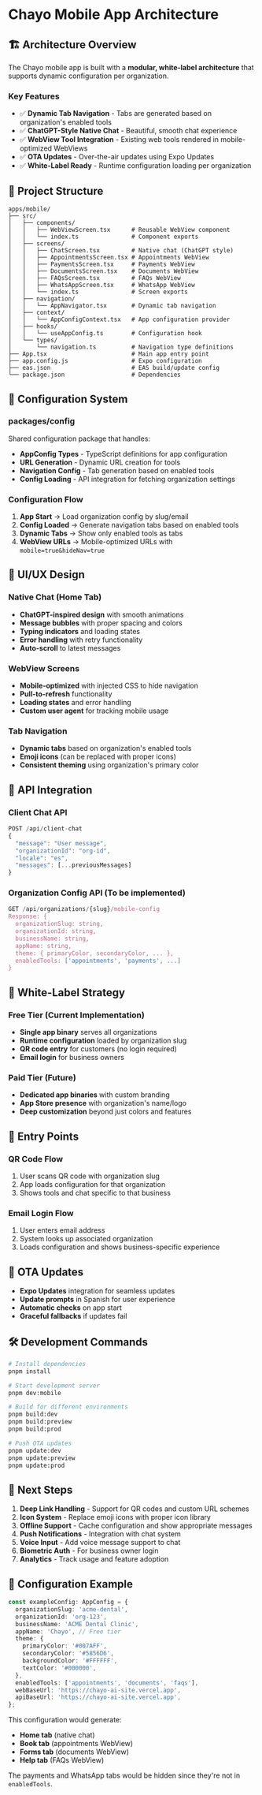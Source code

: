 # Chayo Mobile App Architecture

## 🏗️ **Architecture Overview**

The Chayo mobile app is built with a **modular, white-label architecture** that supports dynamic configuration per organization.

### **Key Features**
- ✅ **Dynamic Tab Navigation** - Tabs are generated based on organization's enabled tools
- ✅ **ChatGPT-Style Native Chat** - Beautiful, smooth chat experience
- ✅ **WebView Tool Integration** - Existing web tools rendered in mobile-optimized WebViews
- ✅ **OTA Updates** - Over-the-air updates using Expo Updates
- ✅ **White-Label Ready** - Runtime configuration loading per organization

## 📁 **Project Structure**

```
apps/mobile/
├── src/
│   ├── components/
│   │   ├── WebViewScreen.tsx      # Reusable WebView component
│   │   └── index.ts               # Component exports
│   ├── screens/
│   │   ├── ChatScreen.tsx         # Native chat (ChatGPT style)
│   │   ├── AppointmentsScreen.tsx # Appointments WebView
│   │   ├── PaymentsScreen.tsx     # Payments WebView
│   │   ├── DocumentsScreen.tsx    # Documents WebView
│   │   ├── FAQsScreen.tsx         # FAQs WebView
│   │   ├── WhatsAppScreen.tsx     # WhatsApp WebView
│   │   └── index.ts               # Screen exports
│   ├── navigation/
│   │   └── AppNavigator.tsx       # Dynamic tab navigation
│   ├── context/
│   │   └── AppConfigContext.tsx   # App configuration provider
│   ├── hooks/
│   │   └── useAppConfig.ts        # Configuration hook
│   └── types/
│       └── navigation.ts          # Navigation type definitions
├── App.tsx                        # Main app entry point
├── app.config.js                  # Expo configuration
├── eas.json                       # EAS build/update config
└── package.json                   # Dependencies
```

## 🔧 **Configuration System**

### **packages/config**
Shared configuration package that handles:
- **AppConfig Types** - TypeScript definitions for app configuration
- **URL Generation** - Dynamic URL creation for tools
- **Navigation Config** - Tab generation based on enabled tools
- **Config Loading** - API integration for fetching organization settings

### **Configuration Flow**
1. **App Start** → Load organization config by slug/email
2. **Config Loaded** → Generate navigation tabs based on enabled tools
3. **Dynamic Tabs** → Show only enabled tools as tabs
4. **WebView URLs** → Mobile-optimized URLs with `mobile=true&hideNav=true`

## 🎨 **UI/UX Design**

### **Native Chat (Home Tab)**
- **ChatGPT-inspired design** with smooth animations
- **Message bubbles** with proper spacing and colors
- **Typing indicators** and loading states
- **Error handling** with retry functionality
- **Auto-scroll** to latest messages

### **WebView Screens**
- **Mobile-optimized** with injected CSS to hide navigation
- **Pull-to-refresh** functionality
- **Loading states** and error handling
- **Custom user agent** for tracking mobile usage

### **Tab Navigation**
- **Dynamic tabs** based on organization's enabled tools
- **Emoji icons** (can be replaced with proper icons)
- **Consistent theming** using organization's primary color

## 🔗 **API Integration**

### **Client Chat API**
```typescript
POST /api/client-chat
{
  "message": "User message",
  "organizationId": "org-id",
  "locale": "es",
  "messages": [...previousMessages]
}
```

### **Organization Config API** (To be implemented)
```typescript
GET /api/organizations/{slug}/mobile-config
Response: {
  organizationSlug: string,
  organizationId: string,
  businessName: string,
  appName: string,
  theme: { primaryColor, secondaryColor, ... },
  enabledTools: ['appointments', 'payments', ...]
}
```

## 🚀 **White-Label Strategy**

### **Free Tier (Current Implementation)**
- **Single app binary** serves all organizations
- **Runtime configuration** loaded by organization slug
- **QR code entry** for customers (no login required)
- **Email login** for business owners

### **Paid Tier (Future)**
- **Dedicated app binaries** with custom branding
- **App Store presence** with organization's name/logo
- **Deep customization** beyond just colors and features

## 📱 **Entry Points**

### **QR Code Flow**
1. User scans QR code with organization slug
2. App loads configuration for that organization
3. Shows tools and chat specific to that business

### **Email Login Flow**
1. User enters email address
2. System looks up associated organization
3. Loads configuration and shows business-specific experience

## 🔄 **OTA Updates**

- **Expo Updates** integration for seamless updates
- **Update prompts** in Spanish for user experience
- **Automatic checks** on app start
- **Graceful fallbacks** if updates fail

## 🛠️ **Development Commands**

```bash
# Install dependencies
pnpm install

# Start development server
pnpm dev:mobile

# Build for different environments
pnpm build:dev
pnpm build:preview  
pnpm build:prod

# Push OTA updates
pnpm update:dev
pnpm update:preview
pnpm update:prod
```

## 🎯 **Next Steps**

1. **Deep Link Handling** - Support for QR codes and custom URL schemes
2. **Icon System** - Replace emoji icons with proper icon library
3. **Offline Support** - Cache configuration and show appropriate messages
4. **Push Notifications** - Integration with chat system
5. **Voice Input** - Add voice message support to chat
6. **Biometric Auth** - For business owner login
7. **Analytics** - Track usage and feature adoption

## 🔧 **Configuration Example**

```typescript
const exampleConfig: AppConfig = {
  organizationSlug: 'acme-dental',
  organizationId: 'org-123',
  businessName: 'ACME Dental Clinic',
  appName: 'Chayo', // Free tier
  theme: {
    primaryColor: '#007AFF',
    secondaryColor: '#5856D6',
    backgroundColor: '#FFFFFF',
    textColor: '#000000',
  },
  enabledTools: ['appointments', 'documents', 'faqs'],
  webBaseUrl: 'https://chayo-ai-site.vercel.app',
  apiBaseUrl: 'https://chayo-ai-site.vercel.app',
};
```

This configuration would generate:
- **Home tab** (native chat)
- **Book tab** (appointments WebView)
- **Forms tab** (documents WebView)  
- **Help tab** (FAQs WebView)

The payments and WhatsApp tabs would be hidden since they're not in `enabledTools`.